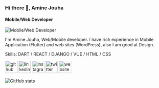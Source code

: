 ### Hi there 👋, Amine Jouha
#### Mobile/Web Developer
![Mobile/Web Developer](https://pbs.twimg.com/profile_banners/948324121796112384/1591224904/600x200)

I'm Amine Jouha, Web/Mobile developer. I have rich experience in Mobile Application (Flutter) and web sites (WordPress), also I am good at Design.

Skills: DART / REACT / DJANGO / VUE / HTML / CSS



[<img src='https://cdn.jsdelivr.net/npm/simple-icons@3.0.1/icons/github.svg' alt='github' height='40'>](https://github.com/amine-jouha)  [<img src='https://cdn.jsdelivr.net/npm/simple-icons@3.0.1/icons/linkedin.svg' alt='linkedin' height='40'>](https://www.linkedin.com/in/https://www.linkedin.com/in/amine-jouha-6b398a219//)  [<img src='https://cdn.jsdelivr.net/npm/simple-icons@3.0.1/icons/instagram.svg' alt='instagram' height='40'>](https://www.instagram.com/https://www.instagram.com/amine_jh1//)  [<img src='https://cdn.jsdelivr.net/npm/simple-icons@3.0.1/icons/twitter.svg' alt='twitter' height='40'>](https://twitter.com/https://twitter.com/AmineJh2)  [<img src='https://cdn.jsdelivr.net/npm/simple-icons@3.0.1/icons/icloud.svg' alt='website' height='40'>](https://jouham.com)  

![GitHub stats](https://github-readme-stats.vercel.app/api?username=amine-jouha&show_icons=true)  

